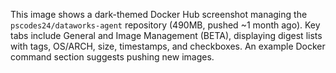 This image shows a dark-themed Docker Hub screenshot managing the `pscodes24/dataworks-agent` repository (490MB, pushed ~1 month ago). Key tabs include General and Image Management (BETA), displaying digest lists with tags, OS/ARCH, size, timestamps, and checkboxes. An example Docker command section suggests pushing new images.